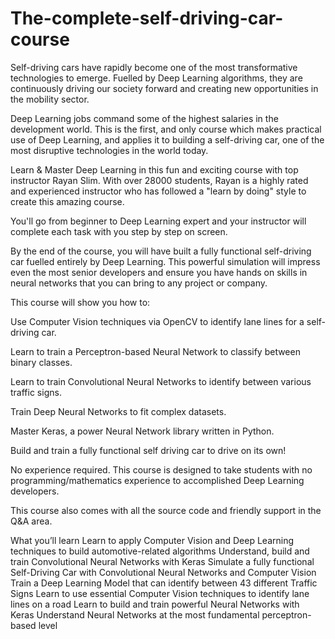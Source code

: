 # The-complete-self-driving-car-course

Self-driving cars have rapidly become one of the most transformative technologies to emerge. Fuelled by Deep Learning algorithms, they are continuously driving our society forward and creating new opportunities in the mobility sector. 

Deep Learning jobs command some of the highest salaries in the development world. This is the first, and only course which makes practical use of Deep Learning, and applies it to building a self-driving car, one of the most disruptive technologies in the world today.

Learn & Master Deep Learning in this fun and exciting course with top instructor Rayan Slim. With over 28000 students, Rayan is a highly rated and experienced instructor who has followed a "learn by doing" style to create this amazing course.

You'll go from beginner to Deep Learning expert and your instructor will complete each task with you step by step on screen.

By the end of the course, you will have built a fully functional self-driving car fuelled entirely by Deep Learning. This powerful simulation will impress even the most senior developers and ensure you have hands on skills in neural networks that you can bring to any project or company.



This course will show you how to:

Use Computer Vision techniques via OpenCV to identify lane lines for a self-driving car.

Learn to train a Perceptron-based Neural Network to classify between binary classes.

Learn to train Convolutional Neural Networks to identify between various traffic signs.

Train Deep Neural Networks to fit complex datasets.

Master Keras, a power Neural Network library written in Python.

Build and train a fully functional self driving car to drive on its own!

No experience required. This course is designed to take students with no programming/mathematics experience to accomplished Deep Learning developers.

This course also comes with all the source code and friendly support in the Q&A area.

What you’ll learn
Learn to apply Computer Vision and Deep Learning techniques to build automotive-related algorithms
Understand, build and train Convolutional Neural Networks with Keras
Simulate a fully functional Self-Driving Car with Convolutional Neural Networks and Computer Vision
Train a Deep Learning Model that can identify between 43 different Traffic Signs
Learn to use essential Computer Vision techniques to identify lane lines on a road
Learn to build and train powerful Neural Networks with Keras
Understand Neural Networks at the most fundamental perceptron-based level
